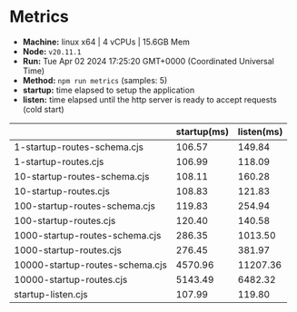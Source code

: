 # Metrics
* __Machine:__ linux x64 | 4 vCPUs | 15.6GB Mem
* __Node:__ `v20.11.1`
* __Run:__ Tue Apr 02 2024 17:25:20 GMT+0000 (Coordinated Universal Time)
* __Method:__ `npm run metrics` (samples: 5)
* __startup:__ time elapsed to setup the application
* __listen:__ time elapsed until the http server is ready to accept requests (cold start)

| | startup(ms) | listen(ms) |
|-| -       | -      |
| 1-startup-routes-schema.cjs | 106.57 | 149.84 |
| 1-startup-routes.cjs | 106.99 | 118.09 |
| 10-startup-routes-schema.cjs | 108.11 | 160.28 |
| 10-startup-routes.cjs | 108.83 | 121.83 |
| 100-startup-routes-schema.cjs | 119.83 | 254.94 |
| 100-startup-routes.cjs | 120.40 | 140.58 |
| 1000-startup-routes-schema.cjs | 286.35 | 1013.50 |
| 1000-startup-routes.cjs | 276.45 | 381.97 |
| 10000-startup-routes-schema.cjs | 4570.96 | 11207.36 |
| 10000-startup-routes.cjs | 5143.49 | 6482.32 |
| startup-listen.cjs | 107.99 | 119.80 |
